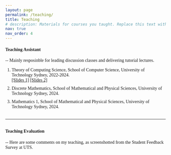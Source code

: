 ```yaml
---
layout: page
permalink: /teaching/
title: Teaching
# description: Materials for courses you taught. Replace this text with your description.
nav: true
nav_order: 4
---
```


<!-- The header ({{ page.title }}) was hidden on the page, of which setting can be modified in page.liquid -->

<link href="https://fonts.googleapis.com/css2?family=EB+Garamond&display=swap" rel="stylesheet">
<style>
    body {
    font-family: 'Palatino', 'Palatino Linotype', 'Palatino LT STD', 'Book Antiqua', 'Georgia', serif;
    }
    ol.custom-list {
    list-style: decimal;
    padding-left: 20px;
    }
    ol.custom-list li {
    margin-bottom: 10px;
    }
</style>

#### Teaching Assistant
-- Mainly resposinble for leading discussion classes and delivering tutorial lectures.

<!-- <p style="margin-bottom: 20px;"></p> -->
<ol class="custom-list">
    <li>Theory of Computing Science, School of Computer Science, University of Technology Sydney, 2022-2024. 
    <br>
    <a href="../assets/pdf/teaching/41080week2.pdf">[Slides 1]</a>
    <a href="../assets/pdf/teaching/41080week3.pdf">[Slides 2]</a>
    </li>
    <li>Discrete Mathematics, School of Mathematical and Physical Sciences, University of Technology Sydney, 2024.</li>
    <li>Mathematics 1, School of Mathematical and Physical Sciences, University of Technology Sydney, 2024.</li>
</ol>

<hr style="width: 100%; margin-top: 30px; margin-bottom: 30px;"/>

#### Teaching Evaluation
-- Here are some comments on my teaching, as screenshotted from the Student Feedback Survey at UTS.

<style>
    .background-container-1 {
    width: 100%;
    padding-bottom: 17.566%; 
    background-image: url('../assets/img/TA1.jpg');
    background-size: contain;
    background-position: left;
    background-repeat: no-repeat;
    }
    .background-container-2 {
    width: 100%;
    padding-bottom: 21.815%;
    background-image: url('../assets/img/TA2.jpg');
    background-size: contain;
    background-position: left;
    background-repeat: no-repeat;
    }
</style>

<div class="background-container-2"></div>
<p style="margin-bottom: 30px;"></p>
<div class="background-container-1"></div>

